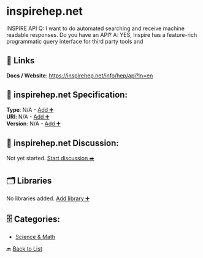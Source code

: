 # inspirehep.net

INSPIRE API Q: I want to do automated searching and receive machine readable responses. Do you have an API? A: YES, Inspire has a feature-rich programmatic query interface for third party tools and

##  🔗 Links
**Docs / Website**: https://inspirehep.net/info/hep/api?ln=en

## 🧬 inspirehep.net Specification:
**Type**: N/A - [Add ➕](https://github.com/apis-list/apis-list/edit/main/apis.yaml#L23336)  
**URI**: N/A - [Add ➕](https://github.com/apis-list/apis-list/edit/main/apis.yaml#L23336)  
**Version**: N/A - [Add ➕](https://github.com/apis-list/apis-list/edit/main/apis.yaml#L23336)

## 💬 inspirehep.net Discussion:
Not yet started. [Start discussion ➡️](https://github.com/apis-list/apis-list/discussions/new)

## 🗂️ Libraries

No libraries added. [Add library ➕](https://github.com/apis-list/apis-list/edit/main/apis.yaml#L23336)    


## 🗄️ Categories:
- [Science & Math](https://github.com/apis-list/apis-list#science--math-)

🔙  [Back to List](https://github.com/apis-list/apis-list)
